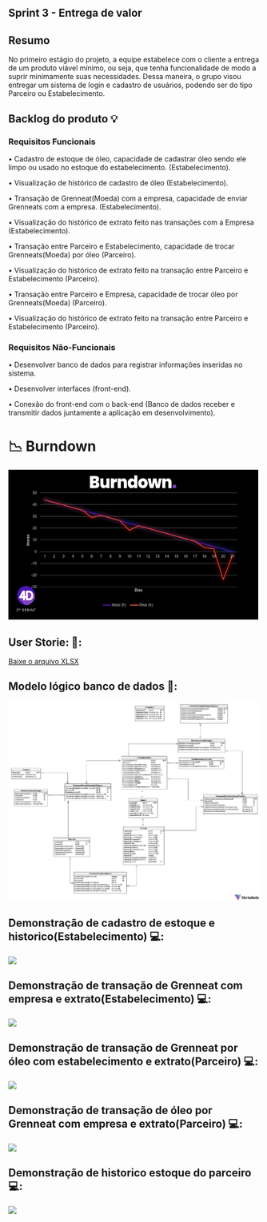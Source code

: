 ## Sprint 3 - Entrega de valor

## Resumo

<p> No primeiro estágio do projeto, a equipe estabelece com o cliente a entrega de um produto viável mínimo, ou seja, que tenha funcionalidade de modo a suprir minimamente suas necessidades. Dessa maneira, o grupo visou entregar um sistema de login e cadastro de usuários, podendo ser do tipo Parceiro ou Estabelecimento.</p>

## Backlog do produto :bulb:
### Requisitos Funcionais
<p> • Cadastro de estoque de óleo, capacidade de cadastrar óleo sendo ele limpo ou usado no estoque do estabelecimento. (Estabelecimento). </p>
<p> • Visualização de histórico de cadastro de óleo (Estabelecimento). </p>
<p> • Transação de Grenneat(Moeda) com a empresa, capacidade de enviar Grenneats com a empresa. (Estabelecimento). </p>
<p> • Visualização do histórico de extrato feito nas transações com a Empresa (Estabelecimento). </p>
<p> • Transação entre Parceiro e Estabelecimento, capacidade de trocar Grenneats(Moeda) por óleo (Parceiro).  </p>
<p> • Visualização do histórico de extrato feito na transação entre Parceiro e Estabelecimento (Parceiro).  </p>
<p> • Transação entre Parceiro e Empresa, capacidade de trocar óleo por Grenneats(Moeda) (Parceiro).  </p>
<p> • Visualização do histórico de extrato feito na transação entre Parceiro e Estabelecimento (Parceiro).  </p>

### Requisitos Não-Funcionais
<p> • Desenvolver banco de dados para registrar informações inseridas no sistema. </p>
<p> • Desenvolver interfaces (front-end). </p>
<p> • Conexão do front-end com o back-end (Banco de dados receber e transmitir dados juntamente a aplicação em desenvolvimento). </p>

# 📉 Burndown
<div align="left">
 <img src="https://github.com/4DeskGroup/API-2023.2/blob/main/docs/burndown.jpg" width="500" height="300"/>
</div>


## User Storie: 👤:
[Baixe o arquivo XLSX](https://github.com/4DeskGroup/API-2023.2/blob/main/Projeto/Sprint%202/Gifs/User%20Story2%20API4SEM.xlsx)

## Modelo lógico banco de dados 🧩:

<img align="center" src="Gifs/API_BD-2023-11-04_23-55.png"/>

## Demonstração de cadastro de estoque e historico(Estabelecimento) 💻:

<img align="center" src="Gifs/CadastroEstoque.gif"/>

## Demonstração de transação de Grenneat com empresa e extrato(Estabelecimento) 💻:

<img align="center" src="Gifs/EstabEmpresa.gif"/>

## Demonstração de transação de Grenneat por óleo com estabelecimento e extrato(Parceiro) 💻:

<img align="center" src="Gifs/TRNParcEstab2.gif"/>

## Demonstração de transação de óleo por Grenneat com empresa e extrato(Parceiro) 💻:

<img align="center" src="Gifs/TRNParcEmp_1.gif"/>

## Demonstração de historico estoque do parceiro 💻:

<img align="center" src="Gifs/ParcEstoque_1.gif"/>
